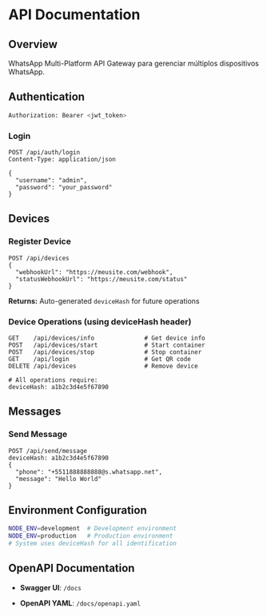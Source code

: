 # API Documentation

## Overview

WhatsApp Multi-Platform API Gateway para gerenciar múltiplos dispositivos WhatsApp.

## Authentication

```bash
Authorization: Bearer <jwt_token>
```

### Login
```http
POST /api/auth/login
Content-Type: application/json

{
  "username": "admin",
  "password": "your_password"
}
```

## Devices

### Register Device
```http
POST /api/devices
{
  "webhookUrl": "https://meusite.com/webhook",
  "statusWebhookUrl": "https://meusite.com/status"
}
```
**Returns:** Auto-generated `deviceHash` for future operations

### Device Operations (using deviceHash header)
```http
GET    /api/devices/info              # Get device info
POST   /api/devices/start             # Start container
POST   /api/devices/stop              # Stop container
GET    /api/login                     # Get QR code
DELETE /api/devices                   # Remove device

# All operations require:
deviceHash: a1b2c3d4e5f67890
```

## Messages

### Send Message
```http
POST /api/send/message
deviceHash: a1b2c3d4e5f67890
{
  "phone": "+5511888888888@s.whatsapp.net",
  "message": "Hello World"
}
```



## Environment Configuration

```bash
NODE_ENV=development  # Development environment
NODE_ENV=production   # Production environment
# System uses deviceHash for all identification
```

## OpenAPI Documentation

- **Swagger UI**: `/docs`

- **OpenAPI YAML**: `/docs/openapi.yaml`